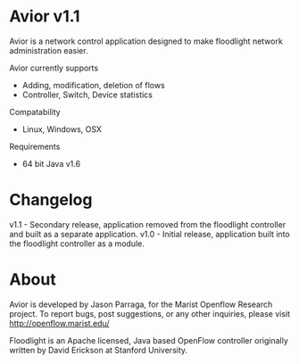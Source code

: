 Avior v1.1
==========
Avior is a network control application designed to make floodlight network administration easier.

Avior currently supports

* Adding, modification, deletion of flows
* Controller, Switch, Device statistics

Compatability 

* Linux, Windows, OSX

Requirements

* 64 bit Java v1.6

Changelog
=========

v1.1 - Secondary release, application removed from the floodlight controller and built as a separate application.
v1.0 - Initial release, application built into the floodlight controller as a module.

About
=====

Avior is developed by Jason Parraga, for the Marist Openflow Research project. To report bugs, post suggestions, or any other inquiries, please visit http://openflow.marist.edu/

Floodlight is an Apache licensed, Java based OpenFlow controller originally written by David Erickson at Stanford University.
